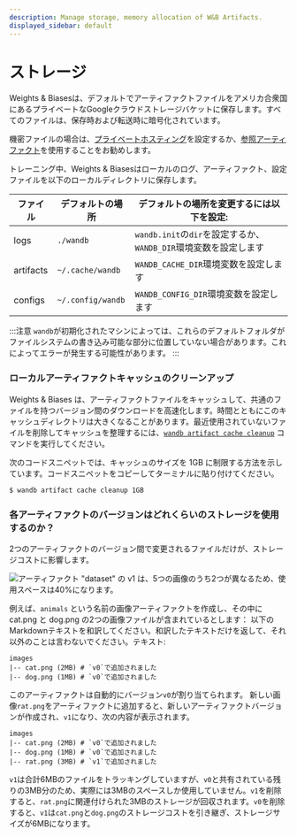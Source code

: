 ```yaml
---
description: Manage storage, memory allocation of W&B Artifacts.
displayed_sidebar: default
---
```


# ストレージ

<head>
    <title>アーティファクトストレージ</title>
</head>
Weights & Biasesは、デフォルトでアーティファクトファイルをアメリカ合衆国にあるプライベートなGoogleクラウドストレージバケットに保存します。すべてのファイルは、保存時および転送時に暗号化されています。

機密ファイルの場合は、[プライベートホスティング](https://docs.wandb.ai/guides/hosting)を設定するか、[参照アーティファクト](https://docs.wandb.ai/guides/artifacts/track-external-files)を使用することをお勧めします。

トレーニング中、Weights & Biasesはローカルのログ、アーティファクト、設定ファイルを以下のローカルディレクトリに保存します。

| ファイル     | デフォルトの場所  | デフォルトの場所を変更するには以下を設定:                                   |
| --------- | ----------------- | ----------------------------------------------------------------- |
| logs      | `./wandb`         | `wandb.init`の`dir`を設定するか、`WANDB_DIR`環境変数を設定します |
| artifacts | `~/.cache/wandb`  | `WANDB_CACHE_DIR`環境変数を設定します                           |
| configs   | `~/.config/wandb` | `WANDB_CONFIG_DIR`環境変数を設定します                          |
:::注意
`wandb`が初期化されたマシンによっては、これらのデフォルトフォルダがファイルシステムの書き込み可能な部分に位置していない場合があります。これによってエラーが発生する可能性があります。
:::

### ローカルアーティファクトキャッシュのクリーンアップ
Weights & Biases は、アーティファクトファイルをキャッシュして、共通のファイルを持つバージョン間のダウンロードを高速化します。時間とともにこのキャッシュディレクトリは大きくなることがあります。最近使用されていないファイルを削除してキャッシュを整理するには、[`wandb artifact cache cleanup`](https://docs.wandb.ai/ref/cli/wandb-artifact/wandb-artifact-cache) コマンドを実行してください。

次のコードスニペットでは、キャッシュのサイズを 1GB に制限する方法を示しています。コードスニペットをコピーしてターミナルに貼り付けてください。

```bash
$ wandb artifact cache cleanup 1GB
```
### 各アーティファクトのバージョンはどれくらいのストレージを使用するのか？

2つのアーティファクトのバージョン間で変更されるファイルだけが、ストレージコストに影響します。

![アーティファクト "dataset" の v1 は、5つの画像のうち2つが異なるため、使用スペースは40%になります。](@site/static/images/artifacts/artifacts-dedupe.PNG)

例えば、`animals` という名前の画像アーティファクトを作成し、その中に cat.png と dog.png の2つの画像ファイルが含まれているとします：
以下のMarkdownテキストを和訳してください。和訳したテキストだけを返して、それ以外のことは言わないでください。テキスト:

```
images
|-- cat.png (2MB) # `v0`で追加されました
|-- dog.png (1MB) # `v0`で追加されました
```

このアーティファクトは自動的にバージョン`v0`が割り当てられます。
新しい画像`rat.png`をアーティファクトに追加すると、新しいアーティファクトバージョンが作成され、`v1`になり、次の内容が表示されます。

```
images
|-- cat.png (2MB) # `v0`で追加されました
|-- dog.png (1MB) # `v0`で追加されました
|-- rat.png (3MB) # `v1`で追加されました
```
`v1`は合計6MBのファイルをトラッキングしていますが、`v0`と共有されている残りの3MB分のため、実際には3MBのスペースしか使用していません。`v1`を削除すると、`rat.png`に関連付けられた3MBのストレージが回収されます。`v0`を削除すると、`v1`は`cat.png`と`dog.png`のストレージコストを引き継ぎ、ストレージサイズが6MBになります。